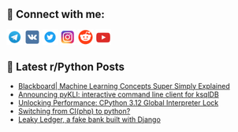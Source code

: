 ## 🔎 Connect with me:
[<img src="https://github.com/bullbesh/bullbesh/blob/main/images/Telegram.png" width="32" height="32" />](https://t.me/bullbesh)
[<img src="https://github.com/bullbesh/bullbesh/blob/main/images/VK.png" width="32" height="32" />](https://vk.com/bullbesh)
[<img src="https://github.com/bullbesh/bullbesh/blob/main/images/Twitter.png" width="32" height="32" />](https://twitter.com/bullbesh1)
[<img src="https://github.com/bullbesh/bullbesh/blob/main/images/Instagram.png" width="32" height="32" />](https://www.instagram.com/bullbesh)
[<img src="https://github.com/bullbesh/bullbesh/blob/main/images/Reddit.png" width="32" height="32" />](https://www.reddit.com/user/bullbesh)
[<img src="https://github.com/bullbesh/bullbesh/blob/main/images/YouTube.png" width="32" height="32" />](https://www.youtube.com/channel/UCtfjRs6uzgq5mfm8S06WTcg)

## 📕 Latest r/Python Posts
<!-- BLOG-POST-LIST:START -->
- [Blackboard| Machine Learning Concepts Super Simply Explained](https://www.reddit.com/r/Python/comments/15i5zp5/blackboard_machine_learning_concepts_super_simply/)
- [Announcing pyKLI: interactive command line client for ksqlDB](https://www.reddit.com/r/Python/comments/15i5xmu/announcing_pykli_interactive_command_line_client/)
- [Unlocking Performance: CPython 3.12 Global Interpreter Lock](https://www.reddit.com/r/Python/comments/15i5je7/unlocking_performance_cpython_312_global/)
- [Switching from CI&lpar;php&rpar; to python?](https://www.reddit.com/r/Python/comments/15i5hhi/switching_from_ciphp_to_python/)
- [Leaky Ledger, a fake bank built with Django](https://www.reddit.com/r/Python/comments/15i3quv/leaky_ledger_a_fake_bank_built_with_django/)
<!-- BLOG-POST-LIST:END -->
